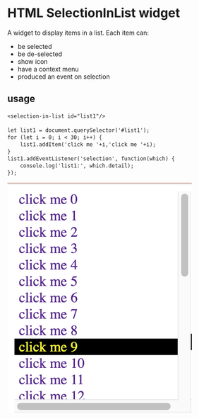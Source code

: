 # HTML SelectionInList widget

A widget to display items in a list. Each item can:
- be selected
- be de-selected
- show icon
- have a context menu
- produced an event on selection

## usage

    <selection-in-list id="list1"/>

    let list1 = document.querySelector('#list1');
    for (let i = 0; i < 30; i++) {
        list1.addItem('click me '+i,'click me '+i);
    }
    list1.addEventListener('selection', function(which) {
        console.log('list1:', which.detail);
    });

![list](list1.png)